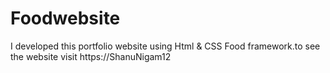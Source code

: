 # Foodwebsite
I developed this portfolio website using Html &amp; CSS Food framework.to see the website visit https://ShanuNigam12
